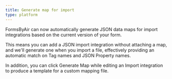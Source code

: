 ```yaml
---
title: Generate map for import
type: platform
---
```


FormsByAir can now automatically generate JSON data maps for import integrations based on the current version of your form.

This means you can add a JSON import integration without attaching a map, and we'll generate one when you import a file, effectively providing an automatic match on Tag names and JSON Property names.

In addition, you can click Generate Map while editing an Import integration to produce a template for a custom mapping file.